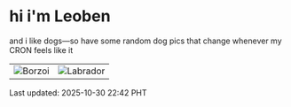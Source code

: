 # hi i'm Leoben

and i like dogs—so have some random dog pics that change whenever my CRON feels like it

|  |  |
|--------|----------|
| ![Borzoi](https://random-dog-vercel.vercel.app/api/random-borzoi?v=1761835344) | ![Labrador](https://random-dog-vercel.vercel.app/api/random-labrador?v=1761835344) |

Last updated: 2025-10-30 22:42 PHT

